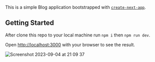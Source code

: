 This is a simple Blog application bootstrapped with [`create-next-app`](https://github.com/vercel/next.js/tree/canary/packages/create-next-app).

## Getting Started

After clone this repo to your local machine run `npm i` then `npm run dev`.

Open [http://localhost:3000](http://localhost:3000) with your browser to see the result.

![Screenshot 2023-09-04 at 21 09 37](https://github.com/bleir/emersoft-blog/assets/19537815/ac086764-efde-4f91-8025-423b12d1dc52)
